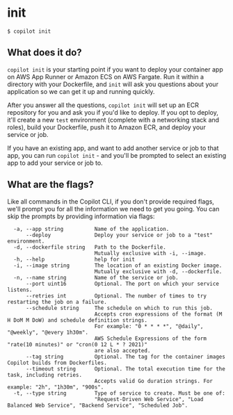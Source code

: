 # init
```console
$ copilot init
```

## What does it do? 
`copilot init` is your starting point if you want to deploy your container app on AWS App Runner or Amazon ECS on AWS Fargate. Run it within a directory with your Dockerfile, and `init` will ask you questions about your application so we can get it up and running quickly.

After you answer all the questions, `copilot init` will set up an ECR repository for you and ask you if you'd like to deploy. If you opt to deploy, it'll create a new `test` environment (complete with a networking stack and roles), build your Dockerfile, push it to Amazon ECR, and deploy your service or job. 

If you have an existing app, and want to add another service or job to that app, you can run `copilot init` - and you'll be prompted to select an existing app to add your service or job to. 

## What are the flags?

Like all commands in the Copilot CLI, if you don't provide required flags, we'll prompt you for all the information we need to get you going. You can skip the prompts by providing information via flags:

```
  -a, --app string          Name of the application.
      --deploy              Deploy your service or job to a "test" environment.
  -d, --dockerfile string   Path to the Dockerfile.
                            Mutually exclusive with -i, --image.
  -h, --help                help for init
  -i, --image string        The location of an existing Docker image.
                            Mutually exclusive with -d, --dockerfile.
  -n, --name string         Name of the service or job.
      --port uint16         Optional. The port on which your service listens.
      --retries int         Optional. The number of times to try restarting the job on a failure.
      --schedule string     The schedule on which to run this job. 
                            Accepts cron expressions of the format (M H DoM M DoW) and schedule definition strings. 
                            For example: "0 * * * *", "@daily", "@weekly", "@every 1h30m".
                            AWS Schedule Expressions of the form "rate(10 minutes)" or "cron(0 12 L * ? 2021)"
                            are also accepted.
      --tag string          Optional. The tag for the container images Copilot builds from Dockerfiles.
      --timeout string      Optional. The total execution time for the task, including retries.
                            Accepts valid Go duration strings. For example: "2h", "1h30m", "900s".
  -t, --type string         Type of service to create. Must be one of:
                            "Request-Driven Web Service", "Load Balanced Web Service", "Backend Service", "Scheduled Job".
```
